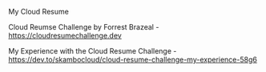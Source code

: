 My Cloud Resume


Cloud Reumse Challenge by Forrest Brazeal - https://cloudresumechallenge.dev

My Experience with the Cloud Resume Challenge - https://dev.to/skambocloud/cloud-resume-challenge-my-experience-58g6

